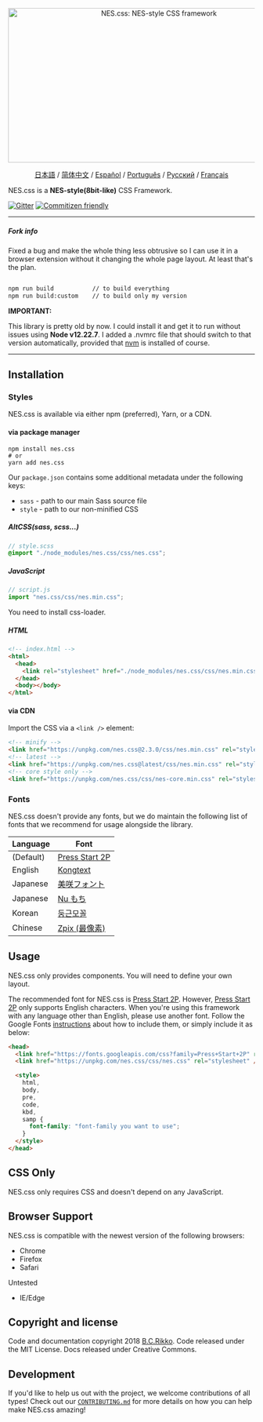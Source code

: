 <div align="center">
  <a href="https://nostalgic-css.github.io/NES.css/" target="_blank"><img src="https://user-images.githubusercontent.com/5305599/49061716-da649680-f254-11e8-9a89-d95a7407ec6a.png" alt="NES.css: NES-style  CSS framework" style="max-width: 100%;" width="600" height="315"></a>

<a href=".github/README-jp.md">日本語</a> / <a href=".github/README-zh-CN.md">简体中文</a> / <a href=".github/README-es.md">Español</a> / <a href=".github/README-pt-BR.md">Português</a> / <a href=".github/README-ru.md">Русский</a> / <a href=".github/README-fr.md">Français</a>

</div>

NES.css is a **NES-style(8bit-like)** CSS Framework.

[![Gitter][gitter-badge]][gitter] [![Commitizen friendly][commitizen-badge]][commitizen]

---

##### Fork info

Fixed a bug and make the whole thing less obtrusive so I can use it in a browser extension without it changing the whole page layout. At least that's the plan.

```sh

npm run build           // to build everything
npm run build:custom    // to build only my version
```

**IMPORTANT:**

This library is pretty old by now. I could install it and get it to run without issues using **Node v12.22.7**. I added a .nvmrc file that should switch to that version automatically, provided that [nvm](https://github.com/nvm-sh/nvm) is installed of course.

---

## Installation

### Styles

NES.css is available via either npm (preferred), Yarn, or a CDN.

#### via package manager

```shell
npm install nes.css
# or
yarn add nes.css
```

Our `package.json` contains some additional metadata under the following keys:

- `sass` - path to our main Sass source file
- `style` - path to our non-minified CSS

##### AltCSS(sass, scss...)

```scss
// style.scss
@import "./node_modules/nes.css/css/nes.css";
```

##### JavaScript

```js
// script.js
import "nes.css/css/nes.min.css";
```

You need to install css-loader.

##### HTML

```html
<!-- index.html -->
<html>
  <head>
    <link rel="stylesheet" href="./node_modules/nes.css/css/nes.min.css" />
  </head>
  <body></body>
</html>
```

#### via CDN

Import the CSS via a `<link />` element:

```html
<!-- minify -->
<link href="https://unpkg.com/nes.css@2.3.0/css/nes.min.css" rel="stylesheet" />
<!-- latest -->
<link href="https://unpkg.com/nes.css@latest/css/nes.min.css" rel="stylesheet" />
<!-- core style only -->
<link href="https://unpkg.com/nes.css/css/nes-core.min.css" rel="stylesheet" />
```

### Fonts

NES.css doesn't provide any fonts, but we do maintain the following list of fonts that we recommend for usage alongside the library.

| Language  | Font                                                               |
| --------- | ------------------------------------------------------------------ |
| (Default) | [Press Start 2P](https://fonts.google.com/specimen/Press+Start+2P) |
| English   | [Kongtext](https://www.dafont.com/kongtext.font)                   |
| Japanese  | [美咲フォント](http://littlelimit.net/misaki.htm)                  |
| Japanese  | [Nu もち](http://kokagem.sakura.ne.jp/font/mochi/)                 |
| Korean    | [둥근모꼴](http://cactus.tistory.com/193)                          |
| Chinese   | [Zpix (最像素)](https://github.com/SolidZORO/zpix-pixel-font)      |

## Usage

NES.css only provides components. You will need to define your own layout.

The recommended font for NES.css is [Press Start 2P][press-start-2p-font]. However, [Press Start 2P][press-start-2p-font] only supports English characters. When you're using this framework with any language other than English, please use another font. Follow the Google Fonts [instructions][google-fonts-guide] about how to include them, or simply include it as below:

```html
<head>
  <link href="https://fonts.googleapis.com/css?family=Press+Start+2P" rel="stylesheet" />
  <link href="https://unpkg.com/nes.css/css/nes.css" rel="stylesheet" />

  <style>
    html,
    body,
    pre,
    code,
    kbd,
    samp {
      font-family: "font-family you want to use";
    }
  </style>
</head>
```

## CSS Only

NES.css only requires CSS and doesn't depend on any JavaScript.

## Browser Support

NES.css is compatible with the newest version of the following browsers:

- Chrome
- Firefox
- Safari

Untested

- IE/Edge

## Copyright and license

Code and documentation copyright 2018 [B.C.Rikko](https://github.com/BcRikko). Code released under the MIT License. Docs released under Creative Commons.

## Development

If you'd like to help us out with the project, we welcome contributions of all types! Check out our [`CONTRIBUTING.md`][contributing-document] for more details on how you can help make NES.css amazing!

[commitizen]: http://commitizen.github.io/cz-cli/
[commitizen-badge]: https://img.shields.io/badge/commitizen-friendly-brightgreen.svg
[contributing-document]: CONTRIBUTING.md
[gitter]: https://gitter.im/nostalgic-css/Lobby
[gitter-badge]: https://img.shields.io/gitter/room/nostalgic-css/Lobby.svg
[google-fonts-guide]: https://developers.google.com/fonts/docs/getting_started
[press-start-2p-font]: https://fonts.google.com/specimen/Press+Start+2P?selection.family=Press+Start+2P
